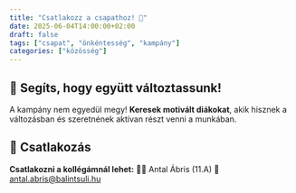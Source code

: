 ```yaml
---
title: "Csatlakozz a csapathoz! 🤝"
date: 2025-06-04T14:00:00+02:00
draft: false
tags: ["csapat", "önkéntesség", "kampány"]
categories: ["közösség"]
---
```


## 🌟 Segíts, hogy együtt változtassunk!

A kampány nem egyedül megy! **Keresek motivált diákokat**, akik hisznek a változásban és szeretnének aktívan részt venni a munkában.

## 📧 Csatlakozás

**Csatlakozni a kollégámnál lehet:**
👨‍🎓 Antal Ábris (11.A)
📧 antal.abris@balintsuli.hu